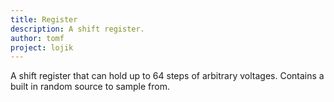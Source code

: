 ```yaml
---
title: Register
description: A shift register.
author: tomf
project: lojik
---
```


<md-img src="lojik/register.png" alt=""></md-img>

A shift register that can hold up to 64 steps of arbitrary voltages. Contains a built in random source to sample from.
